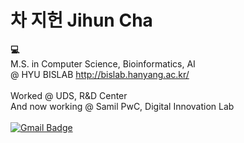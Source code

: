 # 차 지헌 Jihun Cha

<strong>💻</strong><br>
M.S. in Computer Science, Bioinformatics, AI<br>
@ HYU BISLAB http://bislab.hanyang.ac.kr/
<br><br>
Worked @ UDS, R&D Center
<br>
And now working @ Samil PwC, Digital Innovation Lab
<br><br>
[![Gmail Badge](https://img.shields.io/badge/Gmail-d14836?style=flat-square&logo=Gmail&logoColor=white&link=mailto:jjuhee0913@gmail.com)](mailto:chafloats@gmail.com)

